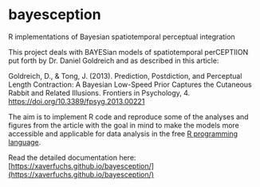 # bayesception
R implementations of Bayesian spatiotemporal perceptual integration

This project deals with BAYESian models of spatiotemporal perCEPTIION put forth by Dr. Daniel Goldreich and as described in this article:

Goldreich, D., & Tong, J. (2013). Prediction, Postdiction, and Perceptual Length Contraction: A Bayesian Low-Speed Prior Captures the Cutaneous Rabbit and Related Illusions. Frontiers in Psychology, 4. https://doi.org/10.3389/fpsyg.2013.00221

The aim is to implement R code and reproduce some of the analyses and figures from the article with the goal in mind to make the models more accessible and applicable for data analysis in the free [R programming language](https://www.r-project.org/).

Read the detailed documentation here: [https://xaverfuchs.github.io/bayesception/](https://xaverfuchs.github.io/bayesception/)

